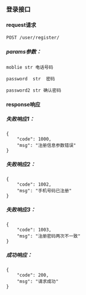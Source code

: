 
### 登录接口


#### request请求

 	POST /user/register/

##### params参数：
	
	moblie str 电话号码
	
	password  str  密码

	password2 str 确认密码


	
#### response响应

##### 失败响应1：

	
	{
	    "code": 1000,
	    "msg": "注册信息参数错误"
	}

##### 失败响应2：

	{
	    "code": 1002,
	    "msg": "手机号码已注册"
	}

##### 失败响应3：
	
	{
	    "code": 1003,
	    "msg": "注册密码两次不一致"
	}

##### 成功响应：

	{
	    "code": 200,
	    "msg": "请求成功"
	}